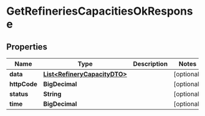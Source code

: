 

# GetRefineriesCapacitiesOkResponse


## Properties

| Name | Type | Description | Notes |
|------------ | ------------- | ------------- | -------------|
|**data** | [**List&lt;RefineryCapacityDTO&gt;**](RefineryCapacityDTO.md) |  |  [optional] |
|**httpCode** | **BigDecimal** |  |  [optional] |
|**status** | **String** |  |  [optional] |
|**time** | **BigDecimal** |  |  [optional] |



